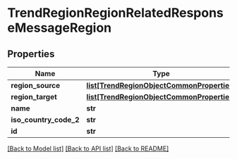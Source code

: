 # TrendRegionRegionRelatedResponseMessageRegion

## Properties
Name | Type | Description | Notes
------------ | ------------- | ------------- | -------------
**region_source** | [**list[TrendRegionObjectCommonProperties]**](TrendRegionObjectCommonProperties.md) |  | [optional] 
**region_target** | [**list[TrendRegionObjectCommonProperties]**](TrendRegionObjectCommonProperties.md) |  | [optional] 
**name** | **str** |  | [optional] 
**iso_country_code_2** | **str** |  | [optional] 
**id** | **str** |  | [optional] 

[[Back to Model list]](../README.md#documentation-for-models) [[Back to API list]](../README.md#documentation-for-api-endpoints) [[Back to README]](../README.md)


